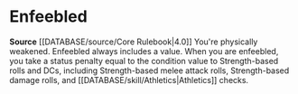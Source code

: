 ﻿---
id: '13'
name: Enfeebled

---
# Enfeebled

**Source** [[DATABASE/source/Core Rulebook|4.0]]
You're physically weakened. Enfeebled always includes a value. When you are enfeebled, you take a status penalty equal to the condition value to Strength-based rolls and DCs, including Strength-based melee attack rolls, Strength-based damage rolls, and [[DATABASE/skill/Athletics|Athletics]] checks.